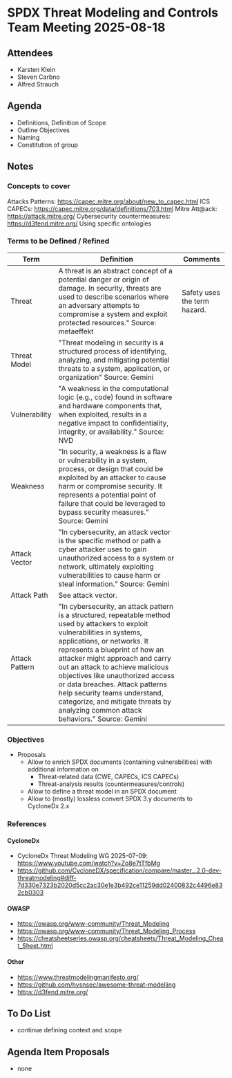 # SPDX Threat Modeling and Controls Team Meeting 2025-08-18

## Attendees

- Karsten Klein
- Steven Carbno
- Alfred Strauch

## Agenda

- Definitions, Definition of Scope
- Outline Objectives
- Naming
- Constitution of group

## Notes

### Concepts to cover

Attacks Patterns: https://capec.mitre.org/about/new_to_capec.html
ICS CAPECs: https://capec.mitre.org/data/definitions/703.html
Mitre Att@ack: https://attack.mitre.org/
Cybersecurity countermeasures: https://d3fend.mitre.org/
Using specific ontologies

### Terms to be Defined / Refined

| Term           | Definition                                                                                                                                                                                                                                                                                                                                                                                                                                                        | Comments                     |
|----------------|-------------------------------------------------------------------------------------------------------------------------------------------------------------------------------------------------------------------------------------------------------------------------------------------------------------------------------------------------------------------------------------------------------------------------------------------------------------------|------------------------------|
| Threat         | A threat is an abstract concept of a potential danger or origin of damage. In security, threats are used to describe scenarios where an adversary attempts to compromise a system and exploit protected resources." Source: metaeffekt                                                                                                                                                                                                                            | Safety uses the term hazard. |
| Threat Model   | "Threat modeling in security is a structured process of identifying, analyzing, and mitigating potential threats to a system, application, or organization" Source: Gemini                                                                                                                                                                                                                                                                                        |                              |
| Vulnerability  | "A weakness in the computational logic (e.g., code) found in software and hardware components that, when exploited, results in a negative impact to confidentiality, integrity, or availability." Source: NVD                                                                                                                                                                                                                                                     |                              |                                                                                                                                                                                                              |          |
| Weakness       | "In security, a weakness is a flaw or vulnerability in a system, process, or design that could be exploited by an attacker to cause harm or compromise security. It represents a potential point of failure that could be leveraged to bypass security measures." Source: Gemini                                                                                                                                                                                  |                              |
| Attack Vector  | "In cybersecurity, an attack vector is the specific method or path a cyber attacker uses to gain unauthorized access to a system or network, ultimately exploiting vulnerabilities to cause harm or steal information." Source: Gemini                                                                                                                                                                                                                            |                              |
| Attack Path    | See attack vector.                                                                                                                                                                                                                                                                                                                                                                                                                                                |                              |
| Attack Pattern | "In cybersecurity, an attack pattern is a structured, repeatable method used by attackers to exploit vulnerabilities in systems, applications, or networks. It represents a blueprint of how an attacker might approach and carry out an attack to achieve malicious objectives like unauthorized access or data breaches. Attack patterns help security teams understand, categorize, and mitigate threats by analyzing common attack behaviors." Source: Gemini |                              |

### Objectives

* Proposals
  * Allow to enrich SPDX documents (containing vulnerabilities) with additional information on
    * Threat-related data (CWE, CAPECs, ICS CAPECs)
    * Threat-analysis results (countermeasures/controls)
  * Allow to define a threat model in an SPDX document
  * Allow to (mostly) lossless convert SPDX 3.y documents to CycloneDx 2.x

### References

#### CycloneDx

* CycloneDx Threat Modeling WG 2025-07-09: https://www.youtube.com/watch?v=Zo8e7tTfbMg
* https://github.com/CycloneDX/specification/compare/master...2.0-dev-threatmodeling#diff-7d330e7323b2020d5cc2ac30e1e3b492ce11259dd02400832c4496e832cb0303

#### OWASP

* https://owasp.org/www-community/Threat_Modeling
* https://owasp.org/www-community/Threat_Modeling_Process
* https://cheatsheetseries.owasp.org/cheatsheets/Threat_Modeling_Cheat_Sheet.html

#### Other

* https://www.threatmodelingmanifesto.org/
* https://github.com/hysnsec/awesome-threat-modelling
* https://d3fend.mitre.org/

## To Do List

* continue defining context and scope 

## Agenda Item Proposals

* none

